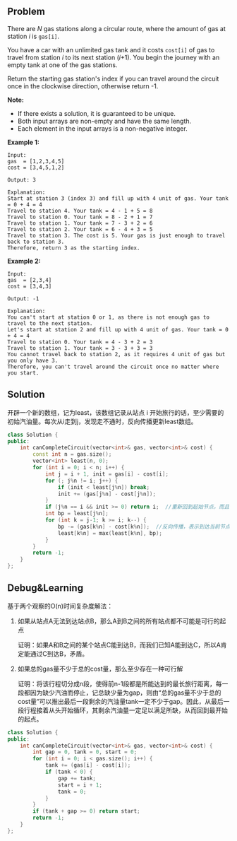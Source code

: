 ## Problem

There are *N* gas stations along a circular route, where the amount of gas at station *i* is `gas[i]`.

You have a car with an unlimited gas tank and it costs `cost[i]` of gas to travel from station *i* to its next station (*i*+1). You begin the journey with an empty tank at one of the gas stations.

Return the starting gas station's index if you can travel around the circuit once in the clockwise direction, otherwise return -1.

**Note:**

- If there exists a solution, it is guaranteed to be unique.
- Both input arrays are non-empty and have the same length.
- Each element in the input arrays is a non-negative integer.

**Example 1:**

```
Input: 
gas  = [1,2,3,4,5]
cost = [3,4,5,1,2]

Output: 3

Explanation:
Start at station 3 (index 3) and fill up with 4 unit of gas. Your tank = 0 + 4 = 4
Travel to station 4. Your tank = 4 - 1 + 5 = 8
Travel to station 0. Your tank = 8 - 2 + 1 = 7
Travel to station 1. Your tank = 7 - 3 + 2 = 6
Travel to station 2. Your tank = 6 - 4 + 3 = 5
Travel to station 3. The cost is 5. Your gas is just enough to travel back to station 3.
Therefore, return 3 as the starting index.
```

**Example 2:**

```
Input: 
gas  = [2,3,4]
cost = [3,4,3]

Output: -1

Explanation:
You can't start at station 0 or 1, as there is not enough gas to travel to the next station.
Let's start at station 2 and fill up with 4 unit of gas. Your tank = 0 + 4 = 4
Travel to station 0. Your tank = 4 - 3 + 2 = 3
Travel to station 1. Your tank = 3 - 3 + 3 = 3
You cannot travel back to station 2, as it requires 4 unit of gas but you only have 3.
Therefore, you can't travel around the circuit once no matter where you start.
```



## Solution

开辟一个新的数组，记为least，该数组记录从站点 i 开始旅行的话，至少需要的初始汽油量。每次从i走到j，发现走不通时，反向传播更新least数组。

```c++
class Solution {
public:
    int canCompleteCircuit(vector<int>& gas, vector<int>& cost) {
        const int n = gas.size();
        vector<int> least(n, 0);
        for (int i = 0; i < n; i++) {
            int j = i + 1, init = gas[i] - cost[i];
            for (; j%n != i; j++) {
                if (init < least[j%n]) break;
                init += (gas[j%n] - cost[j%n]);
            }
            if (j%n == i && init >= 0) return i;  //重新回到起始节点，而且剩余汽油非负
            int bp = least[j%n];
            for (int k = j-1; k >= i; k--) {
                bp -= (gas[k%n] - cost[k%n]);  //反向传播，表示到达当前节点的前一刻，至少需要盈余的汽油量
                least[k%n] = max(least[k%n], bp);
            }
        }
        return -1;
    }
};
```



## Debug&Learning

基于两个观察的O(n)时间复杂度解法：

1. 如果从站点A无法到达站点B，那么A到B之间的所有站点都不可能是可行的起点

   证明：如果A和B之间的某个站点C能到达B，而我们已知A能到达C，所以A肯定能通过C到达B，矛盾。

2. 如果总的gas量不少于总的cost量，那么至少存在一种可行解

   证明：将该行程切分成n段，使得前n-1段都是所能达到的最长旅行距离，每一段都因为缺少汽油而停止，记总缺少量为gap，则由“总的gas量不少于总的cost量”可以推出最后一段剩余的汽油量tank一定不少于gap。因此，从最后一段行程接着从头开始循环，其剩余汽油量一定足以满足所缺，从而回到最开始的起点。

```c++
class Solution {
public:
    int canCompleteCircuit(vector<int>& gas, vector<int>& cost) {
        int gap = 0, tank = 0, start = 0;
        for (int i = 0; i < gas.size(); i++) {
            tank += (gas[i] - cost[i]);
            if (tank < 0) {
                gap += tank;
                start = i + 1;
                tank = 0;
            }
        }
        if (tank + gap >= 0) return start;
        return -1;
    }
};
```

